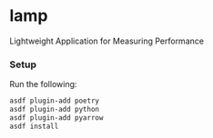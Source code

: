 # lamp
Lightweight Application for Measuring Performance

### Setup

Run the following:
```sh
asdf plugin-add poetry
asdf plugin-add python
asdf plugin-add pyarrow
asdf install
```

